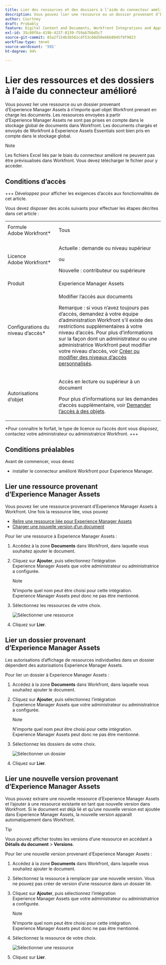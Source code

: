 ```yaml
---
title: Lier des ressources et des dossiers à l’aide du connecteur amélioré
description: Vous pouvez lier une ressource ou un dossier provenant d’Experience Manager Assets à n’importe quel objet Workfront prenant en charge les documents.
author: Courtney
draft: Probably
feature: Digital Content and Documents, Workfront Integrations and Apps
exl-id: 35c80f6a-419b-4237-8139-f59ab7bbd5c7
source-git-commit: 85a2f154b3b561cdf53c68d50e66b8945f9f9823
workflow-type: tm+mt
source-wordcount: '591'
ht-degree: 94%

---
```



# Lier des ressources et des dossiers à l’aide du connecteur amélioré

Vous pouvez lier une ressource ou un dossier provenant d’Experience Manager Assets à n’importe quel objet Workfront prenant en charge les documents. Les ressources envoyées à partir d’Experience Manager Assets ne sont pas prises en compte dans le stockage global de documents dans Workfront. Les documents chargés et envoyés de Workfront à Experience Assets Essentials sont bien pris en compte dans le stockage global.


>[!NOTE]
>
>Les fichiers Excel liés par le biais du connecteur amélioré ne peuvent pas être prévisualisés dans Workfront. Vous devez télécharger le fichier pour y accéder.

## Conditions d’accès

+++ Développez pour afficher les exigences d’accès aux fonctionnalités de cet article.

Vous devez disposer des accès suivants pour effectuer les étapes décrites dans cet article :

<table style="table-layout:auto"> 
 <col> 
 <col> 
 <tbody> 
  <tr> 
   <td role="rowheader">Formule Adobe Workfront*</td> 
   <td> <p>Tous</p> </td> 
  </tr> 
  <tr> 
   <td role="rowheader">Licence Adobe Workfront*</td> 
   <td> <p>Actuelle : demande ou niveau supérieur</p> 
   ou
   <p>Nouvelle : contributeur ou supérieure</p> </td> 
  </tr> 
  <tr> 
   <td role="rowheader">Produit</td> 
   <td>Experience Manager Assets </td> 
  </tr> 
  <tr> 
   <td role="rowheader">Configurations du niveau d’accès*</td> 
   <td> <p>Modifier l’accès aux documents</p> <p>Remarque : si vous n’avez toujours pas d’accès, demandez à votre équipe d’administration Workfront s’il existe des restrictions supplémentaires à votre niveau d’accès. Pour plus d’informations sur la façon dont un administrateur ou une administratrice Workfront peut modifier votre niveau d’accès, voir <a href="../../../administration-and-setup/add-users/configure-and-grant-access/create-modify-access-levels.md" class="MCXref xref">Créer ou modifier des niveaux d’accès personnalisés</a>.</p> </td> 
  </tr> 
  <tr> 
   <td role="rowheader">Autorisations d’objet</td> 
   <td> <p>Accès en lecture ou supérieur à un document</p> <p>Pour plus d’informations sur les demandes d’accès supplémentaire, voir <a href="../../../workfront-basics/grant-and-request-access-to-objects/request-access.md" class="MCXref xref">Demander l’accès à des objets</a>.</p> </td> 
  </tr> 
 </tbody> 
</table>

&#42;Pour connaître le forfait, le type de licence ou l’accès dont vous disposez, contactez votre administrateur ou administratrice Workfront.
+++

## Conditions préalables

Avant de commencer, vous devez

* installer le connecteur amélioré Workfront pour Experience Manager.

## Lier une ressource provenant d’Experience Manager Assets

Vous pouvez lier une ressource provenant d’Experience Manager Assets à Workfront. Une fois la ressource liée, vous pouvez

* [Relire une ressource liée pour Experience Manager Assets](../../../documents/workfront-and-experience-manager-integrations/workfront-for-experience-manager-enhanced-connector/enhanced-connector-proof-asset.md)
* [Charger une nouvelle version d’un document](../../../documents/managing-documents/upload-new-document-version.md)

Pour lier une ressource à Experience Manager Assets :

1. Accédez à la zone **Documents** dans Workfront, dans laquelle vous souhaitez ajouter le document.
1. Cliquez sur **Ajouter**, puis sélectionnez l’intégration Experience Manager Assets que votre administrateur ou administratrice a configurée.

   >[!NOTE]
   >
   >N’importe quel nom peut être choisi pour cette intégration. Experience Manager Assets peut donc ne pas être mentionné.

1. Sélectionnez les ressources de votre choix.

   ![Sélectionner une ressource](assets/select-an-asset.png)

1. Cliquez sur **Lier**.

## Lier un dossier provenant d’Experience Manager Assets

Les autorisations d’affichage de ressources individuelles dans un dossier dépendent des autorisations Experience Manager Assets.

Pour lier un dossier à Experience Manager Assets :

1. Accédez à la zone **Documents** dans Workfront, dans laquelle vous souhaitez ajouter le document.
1. Cliquez sur **Ajouter**, puis sélectionnez l’intégration Experience Manager Assets que votre administrateur ou administratrice a configurée.

   >[!NOTE]
   >
   >N’importe quel nom peut être choisi pour cette intégration. Experience Manager Assets peut donc ne pas être mentionné.

1. Sélectionnez les dossiers de votre choix.

   ![Sélectionner un dossier](assets/select-a-folder.png)

1. Cliquez sur **Lier**.

## Lier une nouvelle version provenant d’Experience Manager Assets

Vous pouvez extraire une nouvelle ressource d’Experience Manager Assets et l’ajouter à une ressource existante en tant que nouvelle version dans Workfront. Si le document est déjà lié et qu’une nouvelle version est ajoutée dans Experience Manager Assets, la nouvelle version apparaît automatiquement dans Workfront.

>[!TIP]
>
>Vous pouvez afficher toutes les versions d’une ressource en accédant à **Détails du document** > **Versions**.

Pour lier une nouvelle version provenant d’Experience Manager Assets :

1. Accédez à la zone **Documents** dans Workfront, dans laquelle vous souhaitez ajouter le document.
1. Sélectionnez la ressource à remplacer par une nouvelle version. Vous ne pouvez pas créer de version d’une ressource dans un dossier lié.
1. Cliquez sur **Ajouter**, puis sélectionnez l’intégration Experience Manager Assets que votre administrateur ou administratrice a configurée.

   >[!NOTE]
   >
   >N’importe quel nom peut être choisi pour cette intégration. Experience Manager Assets peut donc ne pas être mentionné.

1. Sélectionnez la ressource de votre choix.

   ![Sélectionner une ressource](assets/select-an-asset.png)

1. Cliquez sur **Lier**.
